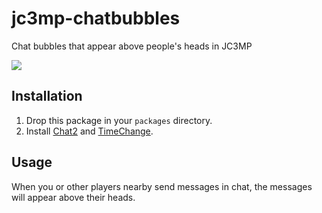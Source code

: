# jc3mp-chatbubbles
Chat bubbles that appear above people's heads in JC3MP

![](https://i.imgur.com/dBlDbpn.png)

## Installation
1. Drop this package in your `packages` directory.
2. Install [Chat2](https://github.com/benank/chat2) and [TimeChange](https://github.com/benank/jc3mp-timechange).

## Usage
When you or other players nearby send messages in chat, the messages will appear above their heads.